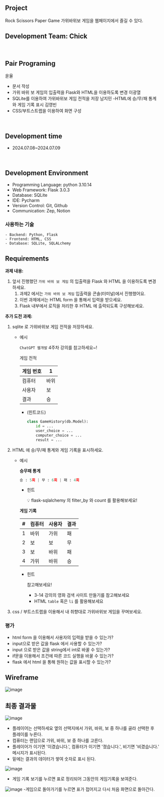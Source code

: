 ## Project
Rock Scissors Paper Game
가위바위보 게임을 웹페이지에서 즐길 수 있다.
<br>

## Development Team: Chick
<br>

## Pair Programing
윤율
- 문서 작성
- 가위 바위 보 게임의 입출력을 Flask와 HTML을 이용하도록 변경
이광열
- SQLite를 이용하여 가위바위보 게임 전적을 저장
남지민
-HTML에 승/무/패 통계와 게임 기록 표시
김영빈
- CSS/부트스트랩을 이용하여 화면 구성
<br>

## Development time
- 2024.07.08~2024.07.09
<br>

## Development Environment
- Programming Language: python 3.10.14
- Web Framework: Flask 3.0.3
- Database: SQLite
- IDE: Pycharm
- Version Control: Git, Github
- Communication: Zep, Notion
### 사용하는 기술
    - Backend: Python, Flask
    - Frontend: HTML, CSS
    - Database: SQLite, SQLALchemy

## Requirements
**과제 내용:**

1.  앞서 진행했던 `가위 바위 보 게임` 의 입출력을 Flask 와 HTML 을 이용하도록 변경하세요.
    1. 과제2 에서는 `가위 바위 보 게임` 입출력을 콘솔(터미널)에서 진행했어요.
    2. 이번 과제에서는 HTML form 을 통해서 입력을 받으세요. 
    3. Flask 내부에서 로직을 처리한 후 HTML 에 출력되도록 구성해보세요.

**추가 도전 과제:**

1. sqlite 로 가위바위보 게임 전적을 저장하세요.
    - 예시
        
        `ChatGPT 웹개발` 4주차 강의를 참고하세요~!
        
        게임 전적
        
        | 게임 번호 | 1 |
        | --- | --- |
        | 컴퓨터 | 바위 |
        | 사용자 | 보 |
        | 결과 | 승 |
        
        - (힌트코드)
            
            
            ```python
            class GameHistory(db.Model):
                id = ...
                user_choice = ...
                computer_choice = ...
                result = ...
            ```
            
2. HTML 에 승/무/패 통계와 게임 기록을 표시하세요.
    - 예시
        
        **승무패 통계**
        
        ```python
        승 : 5회 | 무 : 6회 | 패 : 4회
        ```
        
        - 힌트
            
            <aside>
            💡 flask-sqlalchemy 의 filter_by 와 count 를 활용해보세요!
            
            </aside>
            
        
        **게임 기록**
        
        | # | 컴퓨터 | 사용자 | 결과 |
        | --- | --- | --- | --- |
        | 1 | 바위 | 가위 | 패 |
        | 2 | 보 | 보 | 무 |
        | 3 | 보 | 바위 | 패 |
        | 4 | 가위 | 바위 | 승 |
        - 힌트
            
            참고해보세요!
            
            - 3-14 강의의 영화 검색 사이트 만들기를 참고해보세요
            - HTML `table` 혹은 `li` 를 활용해보세요
        
3. css / 부트스트랩을 이용해서 내 취향대로 가위바위보 게임을 꾸며보세요.

### 평가
- html form 을 이용해서 사용자의 입력을 받을 수 있는가?
- input으로 받은 값을 flask 에서 사용할 수 있는가?
- input 으로 받은 값을 string에서 int로 바꿀 수 있는가?
- if문을 이용해서 조건에 따른 코드 실행을 바꿀 수 있는가?
- flask 에서 html 을 통해 원하는 값을 표시할 수 있는가?

## Wireframe
![image](https://github.com/yunlowell/chick/assets/173750800/d01b60e1-1f37-4cc6-8784-b4e72ccb79a1)

## 최종 결과물

![image](https://github.com/yunlowell/chick/assets/173750800/abc7adac-fc69-4500-9936-1dcc895f4543)
- 플레이어는 선택하세요 옆의 선택지에서 가위, 바위, 보 중 하나를 골라 선택한 후 플레이를 누른다.
- 컴퓨터는 랜덤으로 가위, 바위, 보 중 하나를 고른다.
- 플레이어가 이기면 '이겼습니다.', 컴퓨터가 이기면 '졌습니다.', 비기면 '비겼습니다.' 메시지가 표시된다.
- 밑에는 결과의 데이터가 쌓여 숫자로 표시 된다.
  
![image](https://github.com/yunlowell/chick/assets/173750800/b3d6e2fb-bce5-4456-b4c8-6527926226e8)
- 게임 기록 보기를 누르면 표로 정리되어 그동안의 게임기록을 보여준다.
  
![image](https://github.com/yunlowell/chick/assets/173750800/c6a40787-1ec2-4626-bbc9-13084e136768)
-게임으로 돌아가기를 누르면 표가 접어지고 다시 처음 화면으로 돌아간다.
